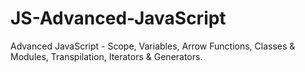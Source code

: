 # JS-Advanced-JavaScript
Advanced JavaScript - Scope, Variables, Arrow Functions, Classes &amp; Modules, Transpilation, Iterators &amp; Generators.
